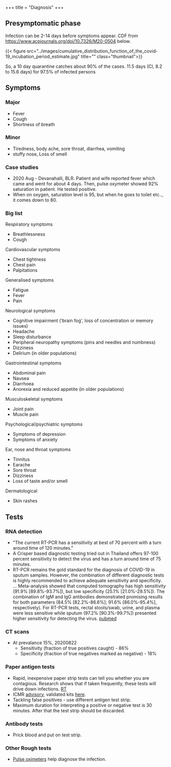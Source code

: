 +++
title = "Diagnosis"
+++

## Presymptomatic phase
Infection can be 2-14 days before symptoms appear. CDF from  https://www.acpjournals.org/doi/10.7326/M20-0504 below.

{{< figure src="../images/cumulative_distribution_function_of_the_covid-19_incubation_period_estimate.jpg" title="" class="thumbnail">}}

So, a 10 day quarantine catches about 90% of the cases. 11.5 days (CI, 8.2 to 15.6 days) for 97.5% of infected persons 

## Symptoms
### Major
- Fever
- Cough
- Shortness of breath

### Minor
- Tiredness, body ache, sore throat, diarrhea, vomiting
- stuffy nose, Loss of smell

### Case studies
- 2020 Aug - Devanahalli, BLR. Patient and wife reported fever which came and went for about 4 days. Then, pulse oxymeter showed 92% saturation in patient. He tested positive.
- When on oxygen, saturation level is 95, but when he goes to toilet etc.., it comes down to 80.

### Big list
Respiratory symptoms 

- Breathlessness 
- Cough 

Cardiovascular symptoms 

- Chest tightness 
- Chest pain 
- Palpitations 

Generalised symptoms 

- Fatigue 
- Fever 
- Pain 

Neurological symptoms 

- Cognitive impairment ('brain fog', loss of concentration or memory issues) 
- Headache 
- Sleep disturbance 
- Peripheral neuropathy symptoms (pins and needles and numbness) 
- Dizziness 
- Delirium (in older populations) 

Gastrointestinal symptoms 

- Abdominal pain 
- Nausea 
- Diarrhoea 
- Anorexia and reduced appetite (in older populations) 

Musculoskeletal symptoms 

- Joint pain 
- Muscle pain 

Psychological/psychiatric symptoms 

- Symptoms of depression 
- Symptoms of anxiety 

Ear, nose and throat symptoms 

- Tinnitus 
- Earache 
- Sore throat 
- Dizziness 
- Loss of taste and/or smell 

Dermatological 

- Skin rashes

## Tests
### RNA detection
- "The current RT-PCR has a sensitivity at best of 70 percent with a turn around time of 120 minutes."
- A Crisper based diagnostic testing tried out in Thailand offers 97-100 percent sensitivity to detect the virus and has a turn around time of 75 minutes.
- RT-PCR remains the gold standard for the diagnosis of COVID-19 in sputum samples. However, the combination of different diagnostic tests is highly recommended to achieve adequate sensitivity and specificity. ... Meta-analysis showed that computed tomography has high sensitivity (91.9% [89.8%-93.7%]), but low specificity (25.1% [21.0%-29.5%]). The combination of IgM and IgG antibodies demonstrated promising results for both parameters (84.5% [82.2%-86.6%]; 91.6% [86.0%-95.4%], respectively). For RT-PCR tests, rectal stools/swab, urine, and plasma were less sensitive while sputum (97.2% [90.3%-99.7%]) presented higher sensitivity for detecting the virus.  [pubmed](https://pubmed.ncbi.nlm.nih.gov/32659413/)

### CT scans
- At prevalance 15%, 20200822
    - Sensitivity (fraction of true positives caught) - 86%
    - Specificity (fraction of true negatives marked as negative) - 18%

### Paper antigen tests
- Rapid, inexpensive paper strip tests can tell you whether you are contagious. Research shows that if taken frequently, these tests will drive down infections. [RT](https://www.rapidtests.org/) 
- ICMR [advisory](https://www.icmr.gov.in/pdf/covid/strategy/Advisory_for_rapid_antigen_test14062020.pdf), validated kits [here](https://www.icmr.gov.in/pdf/covid/kits/List_of_rapid_antigen_kits_29102020.pdf).
- Tackling false positives - use different antigen test strip.
- Maximum duration for interpreting a positive or negative test is 30 minutes. After that the test strip should be discarded.

### Antibody tests
- Prick blood and put on test strip.

### Other Rough tests
- [Pulse oximeters]() help diagnose the infection. 
